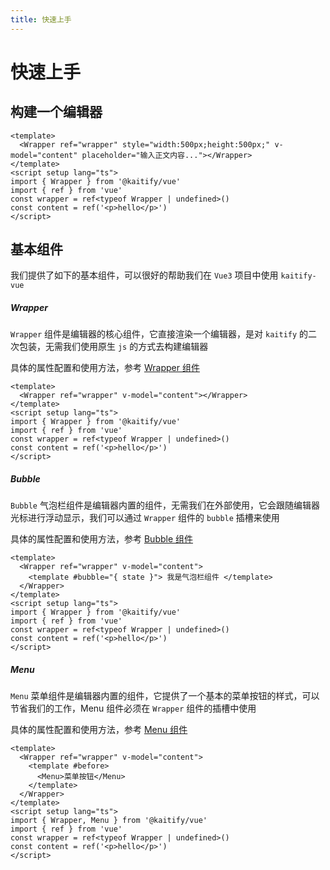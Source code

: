```yaml
---
title: 快速上手
---
```


# 快速上手

## 构建一个编辑器

```vue
<template>
  <Wrapper ref="wrapper" style="width:500px;height:500px;" v-model="content" placeholder="输入正文内容..."></Wrapper>
</template>
<script setup lang="ts">
import { Wrapper } from '@kaitify/vue'
import { ref } from 'vue'
const wrapper = ref<typeof Wrapper | undefined>()
const content = ref('<p>hello</p>')
</script>
```

## 基本组件

我们提供了如下的基本组件，可以很好的帮助我们在 `Vue3` 项目中使用 `kaitify-vue`

##### Wrapper

`Wrapper` 组件是编辑器的核心组件，它直接渲染一个编辑器，是对 `kaitify` 的二次包装，无需我们使用原生 `js` 的方式去构建编辑器

具体的属性配置和使用方法，参考 [Wrapper 组件](/guide/wrapper)

```vue
<template>
  <Wrapper ref="wrapper" v-model="content"></Wrapper>
</template>
<script setup lang="ts">
import { Wrapper } from '@kaitify/vue'
import { ref } from 'vue'
const wrapper = ref<typeof Wrapper | undefined>()
const content = ref('<p>hello</p>')
</script>
```

##### Bubble

`Bubble` 气泡栏组件是编辑器内置的组件，无需我们在外部使用，它会跟随编辑器光标进行浮动显示，我们可以通过 `Wrapper` 组件的 `bubble` 插槽来使用

具体的属性配置和使用方法，参考 [Bubble 组件](/guide/bubble)

```vue
<template>
  <Wrapper ref="wrapper" v-model="content">
    <template #bubble="{ state }"> 我是气泡栏组件 </template>
  </Wrapper>
</template>
<script setup lang="ts">
import { Wrapper } from '@kaitify/vue'
import { ref } from 'vue'
const wrapper = ref<typeof Wrapper | undefined>()
const content = ref('<p>hello</p>')
</script>
```

##### Menu

`Menu` 菜单组件是编辑器内置的组件，它提供了一个基本的菜单按钮的样式，可以节省我们的工作，Menu 组件必须在 `Wrapper` 组件的插槽中使用

具体的属性配置和使用方法，参考 [Menu 组件](/guide/menu)

```vue
<template>
  <Wrapper ref="wrapper" v-model="content">
    <template #before>
      <Menu>菜单按钮</Menu>
    </template>
  </Wrapper>
</template>
<script setup lang="ts">
import { Wrapper, Menu } from '@kaitify/vue'
import { ref } from 'vue'
const wrapper = ref<typeof Wrapper | undefined>()
const content = ref('<p>hello</p>')
</script>
```
